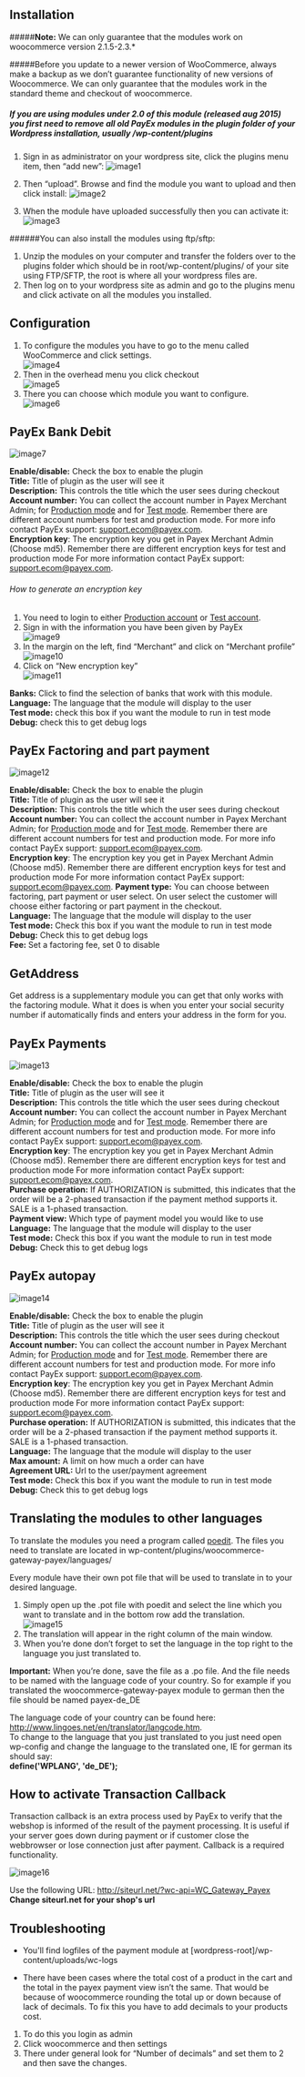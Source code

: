 Installation 
------------

#####**Note:** We can only guarantee that the modules work on woocommerce version 2.1.5-2.3.\*  

#####Before you update to a newer version of WooCommerce, always make a backup as we don’t guarantee functionality of new versions of Woocommerce. We can only guarantee that the modules work in the standard theme and checkout of woocommerce.

##### If you are using modules under 2.0 of this module (released aug 2015) you first need to remove all old PayEx modules in the plugin folder of your Wordpress installation, usually /wp-content/plugins

1. Sign in as administrator on your wordpress site, click the plugins menu item, then “add new”:
![image1](https://cloud.githubusercontent.com/assets/12283/12843856/573de27e-cbfc-11e5-84e5-76ed687d9618.png)

2. Then “upload”. Browse and find the module you want to upload and then click install:
![image2](https://cloud.githubusercontent.com/assets/12283/12843871/5fad651a-cbfc-11e5-9cb9-9d564f9fa09c.jpeg)

3. When the module have uploaded successfully then you can activate it:  
![image3](https://cloud.githubusercontent.com/assets/12283/12843874/5faf63ba-cbfc-11e5-88df-de137ad915dc.jpeg)


######You can also install the modules using ftp/sftp:


1. Unzip the modules on your computer and transfer the folders over to the plugins folder which should be in root/wp-content/plugins/ of your site using FTP/SFTP, the root is where all your wordpress files are.
2. Then log on to your wordpress site as admin and go to the plugins menu and click activate on all the modules you installed.

Configuration
-------------

1. To configure the modules you have to go to the menu called WooCommerce and click settings.  
![image4](https://cloud.githubusercontent.com/assets/12283/12843872/5fae264e-cbfc-11e5-85c0-ffc5a2bb4509.jpeg)
2. Then in the overhead menu you click checkout  
![image5](https://cloud.githubusercontent.com/assets/12283/12843873/5faeb1f4-cbfc-11e5-8b7f-79aff1852dff.jpeg)
3. There you can choose which module you want to configure.  
![image6](https://cloud.githubusercontent.com/assets/12283/12843875/5fafe0ce-cbfc-11e5-9e00-7fcbb88834dc.jpeg)

PayEx Bank Debit
----------------

![image7](https://cloud.githubusercontent.com/assets/12283/12843876/5fb09f1e-cbfc-11e5-9e02-cd404438cd01.png)

**Enable/disable:** Check the box to enable the plugin  
**Title:** Title of plugin as the user will see it  
**Description:** This controls the title which the user sees during checkout  
**Account number:** You can collect the account number in Payex Merchant Admin; for [Production mode](https://secure.payex.com/Admin/Logon.aspx) and for [Test mode](http://test-secure.payex.com/Admin/Logon.aspx). Remember there are different account numbers for test and production mode. For more info contact PayEx support: <support.ecom@payex.com>.  
**Encryption key**: The encryption key you get in Payex Merchant Admin (Choose md5). Remember there are different encryption keys for test and production mode For more information contact PayEx support: <support.ecom@payex.com>.

###### How to generate an encryption key

1.  You need to login to either [Production account](https://secure.payex.com/Admin/Logon.aspx) or [Test account](http://test-secure.payex.com/Admin/Logon.aspx).  
2.  Sign in with the information you have been given by PayEx  
![image9](https://cloud.githubusercontent.com/assets/12283/12843877/5fc7cc0c-cbfc-11e5-8cd5-b04829af760c.png)
3.  In the margin on the left, find “Merchant” and click on “Merchant profile”  
![image10](https://cloud.githubusercontent.com/assets/12283/12843881/5fc9b116-cbfc-11e5-9a42-80cf8ffa3ef2.png)
4.  Click on “New encryption key”  
![image11](https://cloud.githubusercontent.com/assets/12283/12843878/5fc82b8e-cbfc-11e5-81b4-d8d834b86ad0.png)  

**Banks:** Click to find the selection of banks that work with this module.  
**Language:** The language that the module will display to the user  
**Test mode:** check this box if you want the module to run in test mode  
**Debug:** check this to get debug logs

PayEx Factoring and part payment
--------------------------------

![image12](https://cloud.githubusercontent.com/assets/12283/12843882/5fc9adf6-cbfc-11e5-8f9f-1f1309e8ec64.png)

**Enable/disable:** Check the box to enable the plugin  
**Title:** Title of plugin as the user will see it  
**Description:** This controls the title which the user sees during checkout  
**Account number:** You can collect the account number in Payex Merchant Admin; for [Production mode](https://secure.payex.com/Admin/Logon.aspx) and for [Test mode](http://test-secure.payex.com/Admin/Logon.aspx). Remember there are different account numbers for test and production mode. For more info contact PayEx support: <support.ecom@payex.com>.  
**Encryption key**: The encryption key you get in Payex Merchant Admin (Choose md5). Remember there are different encryption keys for test and production mode For more information contact PayEx support: <support.ecom@payex.com>.
**Payment type:** You can choose between factoring, part payment or user select. On user select the customer will choose either factoring or part payment in the checkout.  
**Language:** The language that the module will display to the user  
**Test mode:** Check this box if you want the module to run in test mode  
**Debug:** Check this to get debug logs  
**Fee:** Set a factoring fee, set 0 to disable  

GetAddress
----------

Get address is a supplementary module you can get that only works with the factoring module. What it does is when you enter your social security number if automatically finds and enters your address in the form for you.

PayEx Payments
--------------

![image13](https://cloud.githubusercontent.com/assets/12283/12843879/5fc85636-cbfc-11e5-9d5e-2bc861dd2ebf.png)

**Enable/disable:** Check the box to enable the plugin  
**Title:** Title of plugin as the user will see it  
**Description:** This controls the title which the user sees during checkout  
**Account number:** You can collect the account number in Payex Merchant Admin; for [Production mode](https://secure.payex.com/Admin/Logon.aspx) and for [Test mode](http://test-secure.payex.com/Admin/Logon.aspx). Remember there are different account numbers for test and production mode. For more info contact PayEx support: <support.ecom@payex.com>.  
**Encryption key**: The encryption key you get in Payex Merchant Admin (Choose md5). Remember there are different encryption keys for test and production mode For more information contact PayEx support: <support.ecom@payex.com>.  
**Purchase operation:** If AUTHORIZATION is submitted, this indicates that the order will be a 2-phased transaction if the payment method supports it. SALE is a 1-phased transaction.  
**Payment view:** Which type of payment model you would like to use  
**Language:** The language that the module will display to the user  
**Test mode:** Check this box if you want the module to run in test mode  
**Debug:** Check this to get debug logs

PayEx autopay
-------------

![image14](https://cloud.githubusercontent.com/assets/12283/12843884/5fe05f24-cbfc-11e5-8b31-9bf06ad4a061.png)

**Enable/disable:** Check the box to enable the plugin  
**Title:** Title of plugin as the user will see it  
**Description:** This controls the title which the user sees during checkout  
**Account number:** You can collect the account number in Payex Merchant Admin; for [Production mode](https://secure.payex.com/Admin/Logon.aspx) and for [Test mode](http://test-secure.payex.com/Admin/Logon.aspx). Remember there are different account numbers for test and production mode. For more info contact PayEx support: <support.ecom@payex.com>.  
**Encryption key**: The encryption key you get in Payex Merchant Admin (Choose md5). Remember there are different encryption keys for test and production mode For more information contact PayEx support: <support.ecom@payex.com>.  
**Purchase operation:** If AUTHORIZATION is submitted, this indicates that the order will be a 2-phased transaction if the payment method supports it. SALE is a 1-phased transaction.  
**Language:** The language that the module will display to the user  
**Max amount:** A limit on how much a order can have  
**Agreement URL:** Url to the user/payment agreement  
**Test mode:** Check this box if you want the module to run in test mode  
**Debug:** Check this to get debug logs  

Translating the modules to other languages
------------------------------------------

To translate the modules you need a program called [poedit](https://poedit.net/). The files you need to translate are located in wp-content/plugins/woocommerce-gateway-payex/languages/

Every module have their own pot file that will be used to translate in to your desired language.

1.  Simply open up the .pot file with poedit and select the line which you want to translate and in the bottom row add the translation.  
![image15](https://cloud.githubusercontent.com/assets/12283/12843885/5fe2bf26-cbfc-11e5-9302-04178ae8e350.jpeg)  
2.  The translation will appear in the right column of the main window.  
3.  When you’re done don’t forget to set the language in the top right to the language you just translated to.

**Important:** When you’re done, save the file as a .po file. And the file needs to be named with the language code of your country. So for example if you translated the woocommerce-gateway-payex module to german then the file should be named payex-de\_DE

The language code of your country can be found here: <http://www.lingoes.net/en/translator/langcode.htm>.  
To change to the language that you just translated to you just need open wp-config and change the language to the translated one, IE for german its should say:  
**define('WPLANG', 'de\_DE');**

How to activate Transaction Callback
------------------------------------

Transaction callback is an extra process used by PayEx to verify that the webshop is informed of the result of the payment processing. It is useful if your server goes down during payment or if customer close the webbrowser or lose connection just after payment. Callback is a required functionality.

![image16](https://cloud.githubusercontent.com/assets/12283/12843883/5fdf39c8-cbfc-11e5-9064-c56a4b95f0ca.jpg)

Use the following URL: <http://siteurl.net/?wc-api=WC_Gateway_Payex>  
**Change siteurl.net for your shop's url**

Troubleshooting
---------------
* You'll find logfiles of the payment module at [wordpress-root]/wp-content/uploads/wc-logs

* There have been cases where the total cost of a product in the cart and the total in the payex payment view isn’t the same. That would be because of woocommerce rounding the total up or down because of lack of decimals. To fix this you have to add decimals to your products cost.  
1.  To do this you login as admin  
2.  Click woocommerce and then settings
3.  There under general look for “Number of decimals” and set them to 2 and then save the changes.
